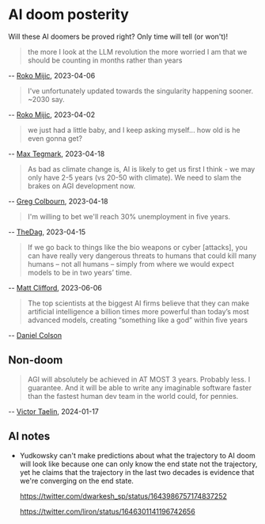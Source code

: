 # AI doom posterity

Will these AI doomers be proved right?  Only time will tell (or
won't)!

> the more I look at the LLM revolution the more worried I am that we
> should be counting in months rather than years

-- [Roko
Mijic](https://twitter.com/RokoMijic/status/1643959006040293377),
2023-04-06

> I've unfortunately updated towards the singularity happening
> sooner. ~2030 say.

-- [Roko
Mijic](https://twitter.com/RokoMijic/status/1642659846716633089),
2023-04-02

> we just had a little baby, and I keep asking myself... how old is he
> even gonna get?

-- [Max
Tegmark](https://twitter.com/liron/status/1648185583938969600),
2023-04-18

> As bad as climate change is, AI is likely to get us first I think -
> we may only have 2-5 years (vs 20-50 with climate). We need to slam
> the brakes on AGI development now.

-- [Greg
Colbourn](https://twitter.com/gcolbourn/status/1648267236019167232),
2023-04-18

> I'm willing to bet we'll reach 30% unemployment in five years.

--
[TheDag](https://www.themotte.org/post/440/culture-war-roundup-for-the-week/87511?context=8#context),
2023-04-15

> If we go back to things like the bio weapons or cyber [attacks], you
> can have really very dangerous threats to humans that could kill
> many humans – not all humans – simply from where we would expect
> models to be in two years’ time.

-- [Matt
Clifford](https://www.independent.co.uk/news/uk/politics/ai-artificial-intelligence-kill-humans-sunak-b2352099.html),
2023-06-06

> The top scientists at the biggest AI firms believe that they can
> make artificial intelligence a billion times more powerful than
> today’s most advanced models, creating “something like a god” within
> five years

-- [Daniel
Colson](https://twitter.com/DanielColson6/status/1691598172513296710)

## Non-doom

> AGI will absolutely be achieved in AT MOST 3 years. Probably less. I
> guarantee. And it will be able to write any imaginable software
> faster than the fastest human dev team in the world could, for
> pennies.

-- [Victor
Taelin](https://twitter.com/VictorTaelin/status/1747674769342738587),
2024-01-17

## AI notes

* Yudkowsky can't make predictions about what the trajectory to AI
  doom will look like because one can only know the end state not the
  trajectory, yet he claims that the trajectory in the last two
  decades is evidence that we're converging on the end state.

  <https://twitter.com/dwarkesh_sp/status/1643986757174837252>

  <https://twitter.com/liron/status/1646301141196742656>
